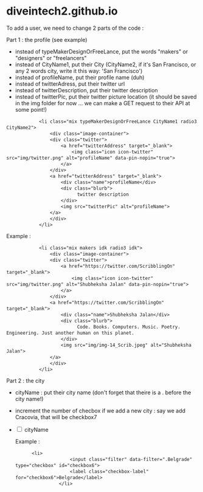 # diveintech2.github.io

To add a user, we need to change 2 parts of the code : 

Part 1 : the profile (see example)
  - instead of typeMakerDesignOrFreeLance, put the words "makers" or "designers" or "freelancers"
  - instead of CityName1, put their City (CityName2, if it's San Francisco, or any 2 words city, write it this way: 'San Francisco')
  - instead of profileName, put their profile name (duh)
  - instead of twitterAdress, put their twitter url
  - instead of twitterDescription, put their twitter description
  - instead of twitterPic, put their twitter picture location (it should be saved in the img folder for now ... we can make a GET request to their API at some point!)

<!-- profile name -->
				<li class="mix typeMakerDesignOrFreeLance CityName1 radio3 CityName2">
                    <div class="image-container">
                    <div class="twitter">
                        <a href="twitterAddress" target="_blank">
                            <img class="icon icon-twitter" src="img/twitter.png" alt="profileName" data-pin-nopin="true">
                        </a>
                    </div>
                    <a href="twitterAddress" target="_blank">
                        <div class="name">profileName</div>
                        <div class="blurb">
                              twitter description
                        </div>
                        <img src="twitterPic" alt="profileName">
                    </a>
                    </div>
                </li>
  
  Example : 
  
  <!-- Shubheksha Jalan -->
				<li class="mix makers idk radio3 idk">
                    <div class="image-container">
                    <div class="twitter">
                        <a href="https://twitter.com/ScribblingOn" target="_blank">
                            <img class="icon icon-twitter" src="img/twitter.png" alt="Shubheksha Jalan" data-pin-nopin="true">
                        </a>
                    </div>
                    <a href="https://twitter.com/ScribblingOn" target="_blank">
                        <div class="name">Shubheksha Jalan</div>
                        <div class="blurb">
                              Code. Books. Computers. Music. Poetry. Engineering. Just another human on this planet.
                        </div>
                        <img src="img/img-14_Scrib.jpeg" alt="Shubheksha Jalan">
                    </a>
                    </div>
                </li>
                
Part 2 : the city
  - cityName : put their city name (don't forget that theire is a . before the city name!)
  - increment the number of checbox if we add a new city : say we add Cracovia, that will be checkbox7
            <li>
							<input class="filter" data-filter=".cityName" type="checkbox" id="checkbox6">
			    			<label class="checkbox-label" for="checkbox6">cityName</label>
						</li>
						
	Example : 
	
	          <li>
							<input class="filter" data-filter=".Belgrade" type="checkbox" id="checkbox6">
			    			<label class="checkbox-label" for="checkbox6">Belgrade</label>
						</li>

                
                
